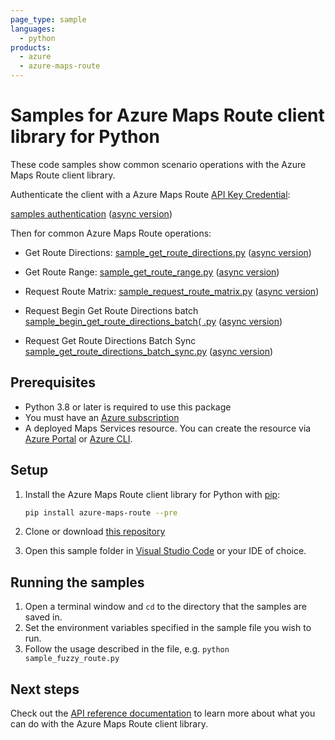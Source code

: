 ```yaml
---
page_type: sample
languages:
  - python
products:
  - azure
  - azure-maps-route
---
```


# Samples for Azure Maps Route client library for Python

These code samples show common scenario operations with the Azure Maps Route client library.

Authenticate the client with a Azure Maps Route [API Key Credential](https://docs.microsoft.com/azure/azure-maps/how-to-manage-account-keys):

[samples authentication](https://github.com/Azure/azure-sdk-for-python/blob/main/sdk/maps/azure-maps-route/samples/sample_authentication.py) ([async version](https://github.com/Azure/azure-sdk-for-python/blob/main/sdk/maps/azure-maps-route/samples/async_samples/sample_authentication_async.py))

Then for common Azure Maps Route operations:

* Get Route Directions: [sample_get_route_directions.py](https://github.com/Azure/azure-sdk-for-python/blob/main/sdk/maps/azure-maps-route/samples/sample_get_route_directions.py) ([async version](https://github.com/Azure/azure-sdk-for-python/blob/main/sdk/maps/azure-maps-route/samples/async_samples/sample_get_route_directions_async.py))

* Get Route Range: [sample_get_route_range.py](https://github.com/Azure/azure-sdk-for-python/blob/main/sdk/maps/azure-maps-route/samples/sample_get_route_range.py) ([async version](https://github.com/Azure/azure-sdk-for-python/blob/main/sdk/maps/azure-maps-route/samples/async_samples/sample_get_route_range_async.py))

* Request Route Matrix: [sample_request_route_matrix.py](https://github.com/Azure/azure-sdk-for-python/blob/main/sdk/maps/azure-maps-route/samples/sample_get_route_matrix.py) ([async version](https://github.com/Azure/azure-sdk-for-python/blob/main/sdk/maps/azure-maps-route/samples/async_samples/sample_get_route_matrix_async.py))

* Request Begin Get Route Directions batch [sample_begin_get_route_directions_batch(
.py](https://github.com/Azure/azure-sdk-for-python/blob/main/sdk/maps/azure-maps-route/samples/sample_begin_get_route_directions_batch.py) ([async version](https://github.com/Azure/azure-sdk-for-python/blob/main/sdk/maps/azure-maps-route/samples/async_samples/sample_begin_get_route_directions_batch_async.py))

* Request Get Route Directions Batch Sync [sample_get_route_directions_batch_sync.py](https://github.com/Azure/azure-sdk-for-python/blob/main/sdk/maps/azure-maps-route/samples/sample_get_route_directions_batch_sync.py) ([async version](https://github.com/Azure/azure-sdk-for-python/blob/main/sdk/maps/azure-maps-route/samples/async_samples/sample_get_route_directions_batch_sync_async.py))

## Prerequisites

* Python 3.8 or later is required to use this package
* You must have an [Azure subscription](https://azure.microsoft.com/free/)
* A deployed Maps Services resource. You can create the resource via [Azure Portal][azure_portal] or [Azure CLI][azure_cli].

## Setup

1. Install the Azure Maps Route client library for Python with [pip](https://pypi.org/project/pip/):

   ```bash
   pip install azure-maps-route --pre
   ```

2. Clone or download [this repository](https://github.com/Azure/azure-sdk-for-python)
3. Open this sample folder in [Visual Studio Code](https://code.visualstudio.com) or your IDE of choice.

## Running the samples

1. Open a terminal window and `cd` to the directory that the samples are saved in.
2. Set the environment variables specified in the sample file you wish to run.
3. Follow the usage described in the file, e.g. `python sample_fuzzy_route.py`

## Next steps

Check out the [API reference documentation](https://docs.microsoft.com/rest/api/maps/route)
to learn more about what you can do with the Azure Maps Route client library.

<!-- LINKS -->
[azure_portal]: https://portal.azure.com
[azure_cli]: https://docs.microsoft.com/cli/azure
